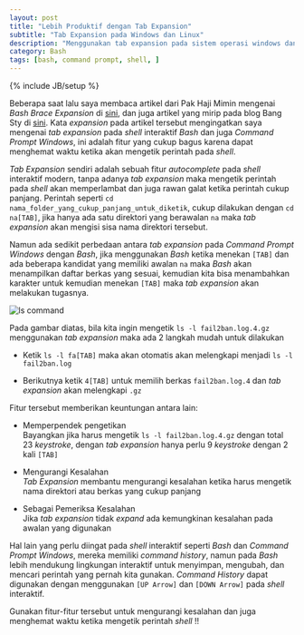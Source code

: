 ```yaml
---
layout: post
title: "Lebih Produktif dengan Tab Expansion"
subtitle: "Tab Expansion pada Windows dan Linux"
description: "Menggunakan tab expansion pada sistem operasi windows dan linux"
category: Bash
tags: [bash, command prompt, shell, ]
---
```

{% include JB/setup %}

Beberapa saat lalu saya membaca artikel dari Pak Haji Mimin mengenai _Bash Brace Expansion_ di [sini](https://rizaumami.github.io/2017/03/04/bash-brace-expansion/), dan juga artikel yang mirip pada blog Bang Sty di [sini](https://nsetyo.id/post/terminal-tips-01-membuat-banyak-files-dengan-nama-serupa/). Kata _expansion_ pada artikel tersebut mengingatkan saya mengenai _tab expansion_ pada _shell_ interaktif _Bash_ dan juga _Command Prompt Windows_, ini adalah fitur yang cukup bagus karena dapat menghemat waktu ketika akan mengetik perintah pada _shell_.

<!--more-->
_Tab Expansion_ sendiri adalah sebuah fitur _autocomplete_ pada _shell_ interaktif modern, tanpa adanya _tab expansion_ maka mengetik perintah pada _shell_ akan memperlambat dan juga rawan galat ketika perintah cukup panjang. Perintah seperti `cd nama_folder_yang_cukup_panjang_untuk_diketik`, cukup dilakukan dengan `cd na[TAB]`, jika hanya ada satu direktori yang berawalan `na` maka _tab expansion_ akan mengisi sisa nama direktori tersebut.

Namun ada sedikit perbedaan antara _tab expansion_ pada _Command Prompt Windows_ dengan _Bash_, jika menggunakan _Bash_ ketika menekan `[TAB]` dan ada beberapa kandidat yang memiliki awalan `na` maka _Bash_ akan menampilkan daftar berkas yang sesuai, kemudian kita bisa menambahkan karakter untuk kemudian menekan `[TAB]` maka _tab expansion_ akan melakukan tugasnya.

<img src="{{ site.baseurl }}/img/tab-expansion-1.png" class="img-responsive" alt="ls command">

Pada gambar diatas, bila kita ingin mengetik `ls -l fail2ban.log.4.gz` menggunakan _tab expansion_ maka ada 2 langkah mudah untuk dilakukan

- Ketik `ls -l fa[TAB]` maka akan otomatis akan melengkapi menjadi `ls -l fail2ban.log`

- Berikutnya ketik `4[TAB]` untuk memilih berkas `fail2ban.log.4` dan _tab expansion_ akan melengkapi `.gz`

Fitur tersebut memberikan keuntungan antara lain:

- Memperpendek pengetikan  
    Bayangkan jika harus mengetik `ls -l fail2ban.log.4.gz` dengan total 23 _keystroke_, dengan _tab expansion_ hanya perlu 9 _keystroke_ dengan 2 kali `[TAB]`

- Mengurangi Kesalahan  
    _Tab Expansion_ membantu mengurangi kesalahan ketika harus mengetik nama direktori atau berkas yang cukup panjang

- Sebagai Pemeriksa Kesalahan  
    Jika _tab expansion_ tidak _expand_ ada kemungkinan kesalahan pada awalan yang digunakan

Hal lain yang perlu diingat pada _shell_ interaktif seperti _Bash_ dan _Command Prompt Windows_, mereka memiliki _command history_, namun pada _Bash_ lebih mendukung lingkungan interaktif untuk menyimpan, mengubah, dan mencari perintah yang pernah kita gunakan. _Command History_ dapat digunakan dengan menggunakan `[UP Arrow]` dan `[DOWN Arrow]` pada _shell_ interaktif.

Gunakan fitur-fitur tersebut untuk mengurangi kesalahan dan juga menghemat waktu ketika mengetik perintah _shell_ !!
